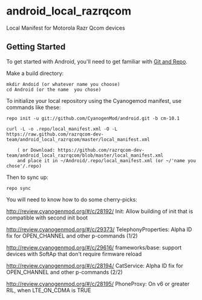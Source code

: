 android_local_razrqcom
======================

Local Manifest for Motorola Razr Qcom devices

Getting Started
---------------

To get started with Android, you'll need to get
familiar with [Git and Repo](http://source.android.com/download/using-repo).

Make a build directory:

	mkdir Andoid (or whatever name you choose)
	cd Android (or the name  you chose)
	

To initialize your local repository using the Cyanogemod manifest, use commands like these:

    repo init -u git://github.com/CyanogenMod/android.git -b cm-10.1

    curl -L -o .repo/local_manifest.xml -O -L https://raw.github.com/razrqcom-dev-team/android_local_razrqcom/master/local_manifest.xml
 
    	( or Download: https://github.com/razrqcom-dev-team/android_local_razrqcom/blob/master/local_manifest.xml
		and place it in ~/Android/.repo/local_manifest.xml (or ~/'name you chose'/.repo)

Then to sync up:

    repo sync

You will need to know how to do some cherry-picks:

http://review.cyanogenmod.org/#/c/28192/ Init: Allow building of init that is compatible with second init boot

http://review.cyanogenmod.org/#/c/29373/ TelephonyProperties: Alpha ID fix for OPEN_CHANNEL and other p-commands (1/2)

http://review.cyanogenmod.org/#/c/29616/ frameworks/base: support devices with SoftAp that don't require firmware reload

http://review.cyanogenmod.org/#/c/28194/ CatService: Alpha ID fix for OPEN_CHANNEL and other p-commands (2/2)

http://review.cyanogenmod.org/#/c/28195/ PhoneProxy: On v6 or greater RIL, when LTE_ON_CDMA is TRUE
